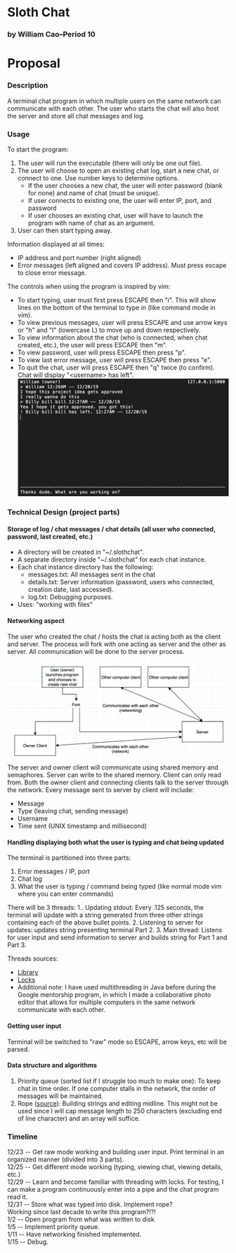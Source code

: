 # Sloth Chat
### by William Cao–Period 10

# Proposal

### Description
A terminal chat program in which multiple users on the same network can communicate with each other. The user who starts the chat will also host the server and store all chat messages and log. 

### Usage
To start the program:
1. The user will run the executable (there will only be one out file).
2. The user will choose to open an existing chat log, start a new chat, or connect to one. Use number keys to determine options.
	- If the user chooses a new chat, the user will enter password (blank for none) and name of chat (must be unique).
	- If user connects to existing one, the user will enter IP, port, and password
	- If user chooses an existing chat, user will have to launch the program with name of chat as an argument.
4. User can then start typing away.

Information displayed at all times:
- IP address and port number (right aligned)
- Error messages (left aligned and covers IP address). Must press escape to close error message.

The controls when using the program is inspired by vim:
- To start typing, user must first press ESCAPE then "i". This will show lines on the bottom of the terminal to type in (like command mode in vim).
- To view previous messages, user will press ESCAPE and use arrow keys or "h" and "l" (lowercase L) to move up and down respectively.
- To view information about the chat (who is connected, when chat created, etc.), the user will press ESCAPE then "m".
- To view password, user will press ESCAPE then press "p".
- To view last error message, user will press ESCAPE then press "e".
- To quit the chat, user will press ESCAPE then "q" twice (to confirm). Chat will display "\<username\> has left".
![Example chat](/documentation/example_chat.png)

### Technical Design (project parts)
#### Storage of log / chat messages / chat details (all user who connected, password, last created, etc.)
- A directory will be created in "~/.slothchat".
- A separate directory inside "~/.slothchat" for each chat instance.
- Each chat instance directory has the following:
	- messages.txt: All messages sent in the chat
	- details.txt: Server information (password, users who connected, creation date, last accessed).
	- log.txt: Debugging purposes. 
- Uses: "working with files"

#### Networking aspect
The user who created the chat / hosts the chat is acting both as the client and server. The process will fork with one acting as server and the other as server. All communication will be done to the server process.
![Network Image](/documentation/network.png)
The server and owner client will communicate using shared memory and semaphores. Server can write to the shared memory. Client can only read from.
Both the owner client and connecting clients talk to the server through the network.
Every message sent to server by client will include:
- Message
- Type (leaving chat, sending message)
- Username
- Time sent (UNIX timestamp and millisecond)

#### Handling displaying both what the user is typing and chat being updated
The terminal is partitioned into three parts:
1. Error messages / IP, port
2. Chat log
3. What the user is typing / command being typed (like normal mode vim where you can enter commands)

There will be 3 threads:
1.. Updating stdout: Every .125 seconds, the terminal will update with a string generated from three other strings containing each of the above bullet points.
2. Listening to server for updates: updates string presenting terminal Part 2.
3. Main thread: Listens for user input and send information to server and builds string for Part 1 and Part 3.

Threads sources: 
- [Library](https://en.wikipedia.org/wiki/POSIX_Threads)
- [Locks](https://www.geeksforgeeks.org/mutex-lock-for-linux-thread-synchronization/)
- Additional note: I have used multithreading in Java before during the Google mentorship program, in which I made a collaborative photo editor that allows for multiple computers in the same network communicate with each other.

#### Getting user input
Terminal will be switched to "raw" mode so ESCAPE, arrow keys, etc will be parsed.

#### Data structure and algorithms
1. Priority queue (sorted list if I struggle too much to make one): To keep chat in time order. If one computer stalls in the network, the order of messages will be maintained.
2. Rope ([source](https://en.wikipedia.org/wiki/Rope_(data_structure))): Building strings and editing midline. This might not be used since I will cap message length to 250 characters (excluding end of line character) and an array will suffice.

### Timeline
12/23 -- Get raw mode working and building user input. Print terminal in an organized manner (divided into 3 parts).  
12/25 -- Get different mode working (typing, viewing chat, viewing details, etc.)  
12/29 -- Learn and become familiar with threading with locks. For testing, I can make a program continuously enter into a pipe and the chat program read it.  
12/31 -- Store what was typed into disk. Implement rope?  
Working since last decade to write this program?!?!  
1/2 -- Open program from what was written to disk  
1/5 -- Implement priority queue.  
1/11 -- Have networking finished implemented.  
1/15 -- Debug.  